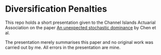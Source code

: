
# Diversification Penalties

This repo holds a short presentation given to the Channel Islands Actuarial Association on the paper [An unexpected stochastic dominance](https://arxiv.org/abs/2208.08471) by Chen et al.

The presentation merely summarises this paper and no original work was carried out by me.
All errors in the presentation are mine.
